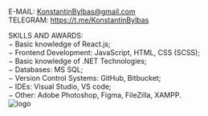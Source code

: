 E-MAIL: KonstantinBylbas@gmail.com  
TELEGRAM: https://t.me/KonstantinBylbas 
 
SKILLS AND AWARDS:  
−	Basic knowledge of React.js;  
−	Frontend Development: JavaScript, HTML, CSS (SCSS);  
−	Basic knowledge of .NET Technologies;  
−	Databases: MS SQL;  
−	Version Control Systems: GitHub, Bitbucket;  
−	IDEs: Visual Studio, VS code;  
−	Other: Adobe Photoshop, Figma, FileZilla, XAMPP.  
![logo](https://raw.githubusercontent.com/KonstantinBylbas/CapitalHomeFinance/master/public/icon.png?token=GHSAT0AAAAAABPTVQK6E6OPYNQFAU4ZQQV4YPGR7FQ)
